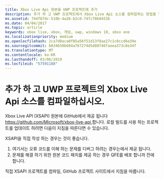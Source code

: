 ```yaml
---
title: Xbox Live Api 원본을 UWP 프로젝트에 추가
description: 추가 하 고 UWP 프로젝트에서 Xbox Live Api 소스를 컴파일하는 방법을 알아봅니다.
ms.assetid: 744f87dc-510b-4a26-b2c0-74fc70b8453b
ms.date: 04/04/2017
ms.topic: article
keywords: xbox live, xbox, 게임, uwp, windows 10, xbox one
ms.localizationpriority: medium
ms.openlocfilehash: 2ca7d0aca0f05a56f51d13f8ae27c1c0ccd6e39e
ms.sourcegitcommit: b034650b684a767274d5d88746faeea373c8e34f
ms.translationtype: MT
ms.contentlocale: ko-KR
ms.lasthandoff: 03/06/2019
ms.locfileid: "57591188"
---
```

# <a name="add-and-compile-the-xbox-live-apis-source-in-your-uwp-project"></a>추가 하 고 UWP 프로젝트의 Xbox Live Api 소스를 컴파일하십시오.

Xbox Live API (XSAPI) 원본에 GitHub에서 제공 됩니다 [ https://github.com/Microsoft/xbox-live-api ](https://github.com/Microsoft/xbox-live-api)합니다. 로컬 빌드를 사용 하는 프로젝트를 업데이트 하려면 다음이 지침을 따른다면 수 있습니다.

XSAPI을 직접 작성 하는 경우는 것이 좋습니다.
1. 여기서는 오류 코드를 이해 하는 문제를 디버그 하려는 경우는에서 제공 됩니다.
1. 문제를 해결 하기 위한 원본 코드 패치를 제공 하는 경우 QFE를 배포 합니까 전에 합니다.

직접 XSAPI 프로젝트를 컴파일, GitHub 프로젝트 사이트에서 지침을 따릅니다.
